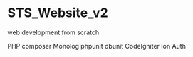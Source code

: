 # STS_Website_v2
web development from scratch 

PHP
composer
Monolog
phpunit
dbunit
CodeIgniter
Ion Auth 

